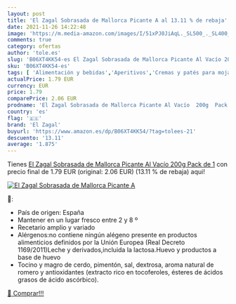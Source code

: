 ```yaml
---
layout: post
title: 'El Zagal Sobrasada de Mallorca Picante A al 13.11 % de rebaja'
date: 2021-11-26 14:22:48
image: 'https://m.media-amazon.com/images/I/51xPJ0JiAqL._SL500_._SL400_.jpg'
comments: true
category: ofertas
author: 'tole.es'
slug: 'B06XT4KK54-es El Zagal Sobrasada de Mallorca Picante Al Vacío 200g Pack...'
sku: 'B06XT4KK54-es'
tags: [ 'Alimentación y bebidas','Aperitivos','Cremas y patés para mojar y untar','Paté de carne para mojar y untar','Salsas, cremas y patés para mojar y untar','el zagal','sobrasada', ]
actualPrice: 1.79 EUR
currency: EUR
price: 1.79
comparePrice: 2.06 EUR
prodname: 'El Zagal Sobrasada de Mallorca Picante Al Vacío  200g  Pack de 1'
country: 'es'
flag: '🇪🇸'
brand: 'El Zagal'
buyurl: 'https://www.amazon.es/dp/B06XT4KK54/?tag=tolees-21'
descuento: '13.11'
average: '1.875'
---
```


Tienes [El Zagal Sobrasada de Mallorca Picante Al Vacío  200g  Pack de 1](https://www.amazon.es/dp/B06XT4KK54/?tag=tolees-21) con precio final de  1.79 EUR (original: 2.06 EUR) (13.11 %  de rebaja) aqui!

[![El Zagal Sobrasada de Mallorca Picante A](https://m.media-amazon.com/images/I/51xPJ0JiAqL._SL500_._SL400_.jpg)](https://www.amazon.es/dp/B06XT4KK54/?tag=tolees-21)

🔎:

- País de origen: España
- Mantener en un lugar fresco entre 2 y 8 º
- Recetario amplio y variado
- Alérgenos:no contiene ningún alégeno presente en productos alimenticios definidos por la Unión Europea (Real Decreto 1169/2011)Leche y derivados,incluida la lactosa.Huevo y productos a base de huevo
- Tocino y magro de cerdo, pimentón, sal, dextrosa, aroma natural de romero y antioxidantes (extracto rico en tocoferoles, ésteres de ácidos grasos de ácido ascórbico).

[🛒 Comprar!!!](https://www.amazon.es/dp/B06XT4KK54/?tag=tolees-21)
